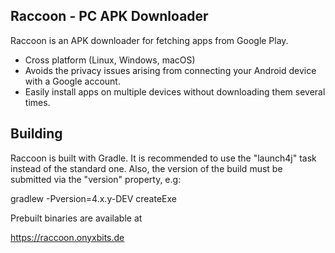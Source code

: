Raccoon - PC APK Downloader
---------------------------

Raccoon is an APK downloader for fetching apps from Google Play.

* Cross platform (Linux, Windows, macOS)
* Avoids the privacy issues arising from connecting your Android device 
  with a Google account.
* Easily install apps on multiple devices without downloading them several
  times.

Building
--------

Raccoon is built with Gradle. It is recommended to use the "launch4j" task
instead of the standard one. Also, the version of the build must be submitted
via the "version" property, e.g:

gradlew -Pversion=4.x.y-DEV createExe

Prebuilt binaries are available at

https://raccoon.onyxbits.de

